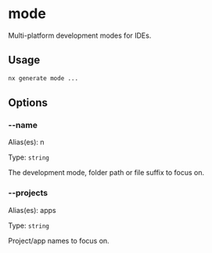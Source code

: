 # mode

Multi-platform development modes for IDEs.

## Usage

```bash
nx generate mode ...

```

## Options

### --name

Alias(es): n

Type: `string`

The development mode, folder path or file suffix to focus on.

### --projects

Alias(es): apps

Type: `string`

Project/app names to focus on.
